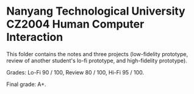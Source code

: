 # Nanyang Technological University CZ2004 Human Computer Interaction

This folder contains the notes and three projects (low-fidelity prototype, review of another student's lo-fi prototype, and high-fidelity prototype).

Grades: Lo-Fi 90 / 100, Review 80 / 100, Hi-Fi 95 / 100.

Final grade: A+.